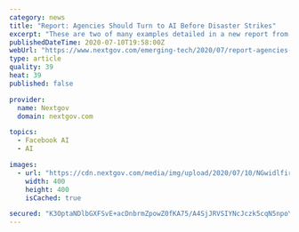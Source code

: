 ```yaml
---
category: news
title: "Report: Agencies Should Turn to AI Before Disaster Strikes"
excerpt: "These are two of many examples detailed in a new report from the Partnership for Public Service and Microsoft that explores how the maturing technology can improve disaster resilience and response, and considerations and actions governments should pursue when adopting AI to boost preparedness,"
publishedDateTime: 2020-07-10T19:58:00Z
webUrl: "https://www.nextgov.com/emerging-tech/2020/07/report-agencies-should-turn-ai-disaster-strikes/166812/"
type: article
quality: 39
heat: 39
published: false

provider:
  name: Nextgov
  domain: nextgov.com

topics:
  - Facebook AI
  - AI

images:
  - url: "https://cdn.nextgov.com/media/img/upload/2020/07/10/NGwidlfire20200710/open-graph.jpg"
    width: 400
    height: 400
    isCached: true

secured: "K3OptaNDlbGXFSvE+acDnbrmZpowZ0fKA75/A4SjJRVSIYNcJczk5cqN5npoYhITOrKS80Y20yrAYJdMgzLDRjKkVxMxzip8QXeAXolXr7ZDXe8xf76ad8tdZc4Zj3ZszkRRxh9JTVgfO64d/qUenn2SEqT713nbxjDliCcy2OpJEPl7+qBMpEWbp2EB46e4AAhHHxAMHQCmZNSLIqUxqOPXAelPfFch+miwtg/8yZcJVOx5Ag45Lab9pmZnY1Jz5bFXmqpGkZogHPFIan7hkDpz/yDVj2iAkLqT6LoP50TJPCu1j58jBYv6NutWy2LR2hCEqhdWg4DNPg1dbstLbA==;bZDY8MiiHT6RjcSVzLR1YQ=="
---
```


